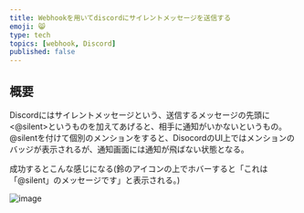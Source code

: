 ```yaml
---
title: Webhookを用いてdiscordにサイレントメッセージを送信する
emoji: 😸
type: tech
topics: [webhook, Discord]
published: false
---
```


## 概要
Discordにはサイレントメッセージという、送信するメッセージの先頭に <@silent>というものを加えてあげると、相手に通知がいかないというもの。
@silentを付けて個別のメンションをすると、DisocordのUI上ではメンションのバッジが表示されるが、通知画面には通知が飛ばない状態となる。

成功するとこんな感じになる(鈴のアイコンの上でホバーすると「これは「@silent」のメッセージです」と表示される。)

![image](https://github.com/user-attachments/assets/570e550e-276d-466c-a3e9-fa9e324aae1f)




